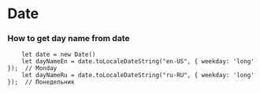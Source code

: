 # Date

### How to get day name from date

```
    let date = new Date()
    let dayNameEn = date.toLocaleDateString("en-US", { weekday: 'long' });  // Monday
    let dayNameRu = date.toLocaleDateString("ru-RU", { weekday: 'long' });  // Понедельник
```